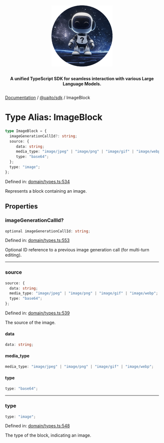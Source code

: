 <div style="display:flex; flex-direction:column; align-items:center;">
<p align="center">
  <img src="../UAITO.png" alt="UAITO Logo" width="200"/>
</p>

<p align="center">
  <strong>A unified TypeScript SDK for seamless interaction with various Large Language Models.</strong>
</p>
</div>

[Documentation](README.md) / [@uaito/sdk](@uaito.sdk.md) / ImageBlock

# Type Alias: ImageBlock

```ts
type ImageBlock = {
  imageGenerationCallId?: string;
  source: {
     data: string;
     media_type: "image/jpeg" | "image/png" | "image/gif" | "image/webp";
     type: "base64";
  };
  type: "image";
};
```

Defined in: [domain/types.ts:534](https://github.com/elribonazo/uaito/blob/a08130038b69653f097dc58d6aedccf1beff2999/packages/sdk/src/domain/types.ts#L534)

Represents a block containing an image.

## Properties

### imageGenerationCallId?

```ts
optional imageGenerationCallId: string;
```

Defined in: [domain/types.ts:553](https://github.com/elribonazo/uaito/blob/a08130038b69653f097dc58d6aedccf1beff2999/packages/sdk/src/domain/types.ts#L553)

Optional ID reference to a previous image generation call (for multi-turn editing).

***

### source

```ts
source: {
  data: string;
  media_type: "image/jpeg" | "image/png" | "image/gif" | "image/webp";
  type: "base64";
};
```

Defined in: [domain/types.ts:539](https://github.com/elribonazo/uaito/blob/a08130038b69653f097dc58d6aedccf1beff2999/packages/sdk/src/domain/types.ts#L539)

The source of the image.

#### data

```ts
data: string;
```

#### media\_type

```ts
media_type: "image/jpeg" | "image/png" | "image/gif" | "image/webp";
```

#### type

```ts
type: "base64";
```

***

### type

```ts
type: "image";
```

Defined in: [domain/types.ts:548](https://github.com/elribonazo/uaito/blob/a08130038b69653f097dc58d6aedccf1beff2999/packages/sdk/src/domain/types.ts#L548)

The type of the block, indicating an image.
